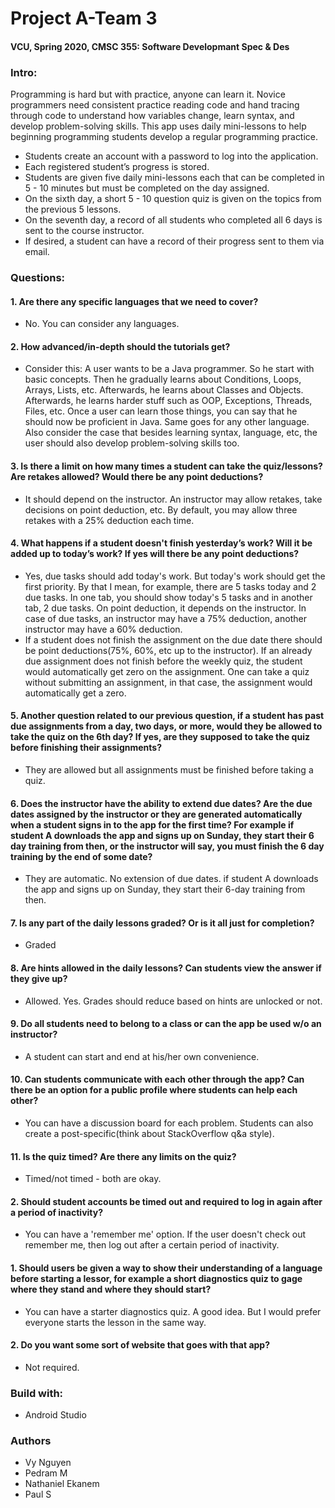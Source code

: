 # Project A-Team 3
#### VCU, Spring 2020, CMSC 355: Software Developmant Spec & Des

### Intro:
Programming is hard but with practice, anyone can learn it. Novice programmers need consistent practice reading code and hand tracing through code to understand how variables change, learn syntax, and develop problem-solving skills. This app uses daily mini-lessons to help beginning programming students develop a regular programming practice.

* Students create an account with a password to log into the application.
* Each registered student’s progress is stored.
* Students are given five daily mini-lessons each that can be completed in 5 - 10 minutes but must be completed on the day assigned.
* On the sixth day, a short 5 - 10 question quiz is given on the topics from the previous 5 lessons.
* On the seventh day, a record of all students who completed all 6 days is sent to the course instructor.
* If desired, a student can have a record of their progress sent to them via email.


### Questions:
#### 1. Are there any specific languages that we need to cover?
* No. You can consider any languages.
#### 2. How advanced/in-depth should the tutorials get?
* Consider this: A user wants to be a Java programmer. So he start with basic concepts. Then he gradually learns about Conditions, Loops, Arrays, Lists, etc. Afterwards, he learns about Classes and Objects. Afterwards, he learns harder stuff such as OOP, Exceptions, Threads, Files, etc. Once a user can learn those things, you can say that he should now be proficient in Java. Same goes for any other language. Also consider the case that besides learning syntax, language, etc, the user should also develop problem-solving skills too. 
#### 3. Is there a limit on how many times a student can take the quiz/lessons? Are retakes allowed? Would there be any point deductions?
* It should depend on the instructor. An instructor may allow retakes, take decisions on point deduction, etc. By default, you may allow three retakes with a 25% deduction each time. 
#### 4. What happens if a student doesn't finish yesterday’s work? Will it be added up to today’s work? If yes will there be any point deductions?
* Yes, due tasks should add today's work. But today's work should get the first priority. By that I mean, for example, there are 5 tasks today and 2 due tasks. In one tab, you should show today's 5 tasks and in another tab, 2 due tasks. On point deduction, it depends on the instructor. In case of due tasks, an instructor may have a 75% deduction, another instructor may have a 60% deduction. 
* If a student does not finish the assignment on the due date there should be point deductions(75%, 60%, etc up to the instructor). If an already due assignment does not finish before the weekly quiz, the student would automatically get zero on the assignment. One can take a quiz without submitting an assignment, in that case, the assignment would automatically get a zero.
#### 5. Another question related to our previous question, if a student has past due assignments from a day, two days, or more, would they be allowed to take the quiz on the 6th day? If yes, are they supposed to take the quiz before finishing their assignments?
* They are allowed but all assignments must be finished before taking a quiz. 
#### 6. Does the instructor have the ability to extend due dates? Are the due dates assigned by the instructor or they are generated automatically when a student signs in to the app for the first time? For example if student A downloads the app and signs up on Sunday, they start their 6 day training from then, or the instructor will say, you must finish the 6 day training by the end of some date?
* They are automatic. No extension of due dates. if student A downloads the app and signs up on Sunday, they start their 6-day training from then.
#### 7. Is any part of the daily lessons graded? Or is it all just for completion?
* Graded
#### 8. Are hints allowed in the daily lessons? Can students view the answer if they give up?
* Allowed. Yes. Grades should reduce based on hints are unlocked or not.
#### 9. Do all students need to belong to a class or can the app be used w/o an instructor?
* A student can start and end at his/her own convenience.
#### 10. Can students communicate with each other through the app? Can there be an option for a public profile where students can help each other?
* You can have a discussion board for each problem. Students can also create a post-specific(think about StackOverflow q&a style).
#### 11. Is the quiz timed? Are there any limits on the quiz? 
* Timed/not timed - both are okay.
#### 2. Should student accounts be timed out and required to log in again after a period of inactivity?
* You can have a 'remember me' option. If the user doesn't check out remember me, then log out after a certain period of inactivity.
#### 1. Should users be given a way to show their understanding of a language before starting a lessor, for example a short diagnostics quiz to gage where they stand and where they should start?
* You can have a starter diagnostics quiz. A good idea. But I would prefer everyone starts the lesson in the same way.
#### 2. Do you want some sort of website that goes with that app? 
* Not required.




### Build with:
* Android Studio

### Authors
* Vy Nguyen 
* Pedram M
* Nathaniel Ekanem
* Paul S
